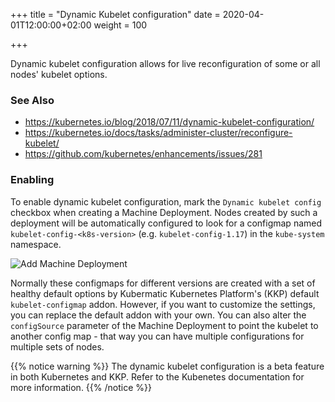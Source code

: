 +++
title = "Dynamic Kubelet configuration"
date = 2020-04-01T12:00:00+02:00
weight = 100

+++

Dynamic kubelet configuration allows for live reconfiguration of some or all nodes' kubelet options.

### See Also
* https://kubernetes.io/blog/2018/07/11/dynamic-kubelet-configuration/</li>
* https://kubernetes.io/docs/tasks/administer-cluster/reconfigure-kubelet/</li>
* https://github.com/kubernetes/enhancements/issues/281</li>

### Enabling

To enable dynamic kubelet configuration, mark the `Dynamic kubelet config` checkbox when creating a Machine Deployment. Nodes created by such a deployment will be automatically configured to look for a configmap named `kubelet-config-<k8s-version>` (e.g. `kubelet-config-1.17`) in the `kube-system` namespace.

![Add Machine Deployment](/img/kubermatic/v2.19/ui/md_add.png?classes=shadow,border "Add Machine Deployment")

Normally these configmaps for different versions are created with a set of healthy default options by Kubermatic Kubernetes Platform's (KKP) default `kubelet-configmap` addon. However, if you want to customize the settings, you can replace the default addon with your own. You can also alter the `configSource` parameter of the Machine Deployment to point the kubelet to another config map - that way you can have multiple configurations for multiple sets of nodes.

{{% notice warning %}}
The dynamic kubelet configuration is a beta feature in both Kubernetes and KKP. Refer to the Kubenetes documentation for more information.
{{% /notice %}}
